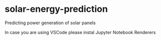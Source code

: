 # solar-energy-prediction
Predicting power generation of solar panels 


In case you are using VSCode please instal Jupyter Notebook Renderers